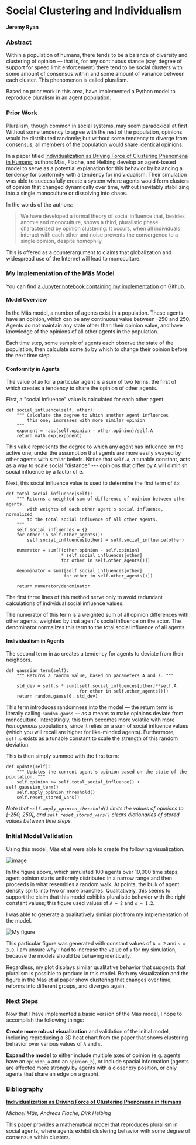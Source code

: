 # Social Clustering and Individualism
**Jeremy Ryan**

### Abstract
Within a population of humans, there tends to be a balance
of diversity and clustering of opinion — that is, for any 
continuous stance (say, degree of support for speed limit 
enforcement) there tend to be social clusters with some
amount of consensus within and some amount of variance
between each cluster. This phenomenon is called pluralism.

Based on prior work in this area, have implemented a Python
model to reproduce pluralism in an agent population.

### Prior Work
Pluralism, though common in social systems, may seem paradoxical 
at first. Without some tendency to agree with the rest of the 
population, opinions would be distributed randomly; but without 
some tendency to diverge from consensus, all members of the population 
would share identical opinions.

In a paper titled [Individualization as Driving Force of 
Clustering Phenomena in Humans](https://journals.plos.org/ploscompbiol/article?id=10.1371/journal.pcbi.1000959),
authors Mäs, Flache, and Helbing develop an agent-based model
to serve as a potential explanation for this behavior by
balancing a tendency for conformity with a tendency for
individualism. Their simulation was able to successfully
create a system where agents would form clusters of opinion
that changed dynamically over time, without inevitably stabilizing
into a single monoculture or dissolving into chaos.

In the words of the authors:

> We have developed a formal theory of social influence that, 
> besides anomie and monoculture, shows a third, pluralistic phase 
> characterized by opinion clustering. It occurs, when all 
> individuals interact with each other and noise prevents the 
> convergence to a single opinion, despite homophily.

This is offered as a counterargument to claims that globalization
and widespread use of the Internet will lead to monoculture.

### My Implementation of the Mäs Model
You can find [a Jupyter notebook containing my implementation](https://github.com/jeremycryan/social-clustering/blob/master/code/project_notebook.ipynb)
on Github.

#### Model Overview
In the Mäs model, a number of agents exist in a population. These agents
have an opinion, which can be any continuous value between -250 and 250.
Agents do not maintain any state other than their opinion value, and
have knowledge of the opinions of all other agents in the population.

Each time step, some sample of agents each observe the state of the
population, then calculate some ```Δo``` by which to change their
opinion before the next time step.

#### Conformity in Agents
The value of ```Δo``` for a particular agent is a sum of two terms, the
first of which creates a tendency to share the opinion of other agents.

First, a "social influence" value is calculated for each other agent.

```    
def social_influence(self, other):
    """ Calculate the degree to which another Agent influences
        this one; increases with more similar opinion
    """
    exponent = -abs(self.opinion - other.opinion)/self.A
    return math.exp(exponent)
```

This value represents the degree to which any agent has influence on the
active one, under the assumption that agents are more easily swayed by
other agents with similar beliefs. Notice that ```self.A```, a tunable
constant, acts as a way to scale social "distance" --- opinions that
differ by ```A``` will diminish social influence by a factor of e.

Next, this social influence value is used to determine the first term of
```Δo```:

```    
def total_social_influence(self):
    """ Returns a weighted sum of difference of opinion between other agents,
        with weights of each other agent's social influence, normalized
        to the total social influence of all other agents.
    """
    self.social_influences = {}
    for other in self.other_agents():
        self.social_influences[other] = self.social_influence(other)
    
    numerator = sum([(other.opinion - self.opinion) 
                     * self.social_influences[other] 
                     for other in self.other_agents()])
    
    denominator = sum([self.social_influences[other]
                      for other in self.other_agents()])
    
    return numerator/denominator
 ```
 
The first three lines of this method serve only to avoid redundant 
calculations of individual social influence values.

The numerator of this term is a weighted sum of all opinion
differences with other agents, weighted by that agent's social
influence on the actor. The denominator normalizes this term to the
total social influence of all agents.

#### Individualism in Agents
 
The second term in ```Δo``` creates a tendency for agents to deviate
from their neighbors.

```    
def gaussian_term(self):
    """ Returns a random value, based on parameters A and s. """
    
    std_dev = self.s * sum([self.social_influences[other]**self.A
                            for other in self.other_agents()])
    return random.gauss(0, std_dev)
```

This term introduces randomness into the model — the return term is
literally calling ```random.gauss``` — as a means to make opinions
deviate from monoculture. Interestingly, this term becomes more volatile
with more *homogenous* populations, since it relies on a sum of social
influence values (which you will recall are higher for like-minded
agents). Furthermore, ```self.s``` exists as a tunable constant to scale
the strength of this random deviation.

This is then simply summed with the first term:

```
def update(self):
    """ Updates the current agent's opinion based on the state of the population. """
    self.opinion += self.total_social_influence() + self.gaussian_term()
    self.apply_opinion_threshold()
    self.reset_stored_vars()
```

*Note that ```self.apply_opinion_threshold()``` limits the values of 
opinions to [-250, 250], and ```self.reset_stored_vars()``` clears
dictionaries of stored values between time steps.*

### Initial Model Validation

Using this model, Mäs et al were able to create the following 
visualization.

![image](https://github.com/jeremycryan/social-clustering/blob/master/images/clustering.png?raw=true)

In the figure above, which simulated 100 agents over 10,000 time
steps, agent opinion starts uniformly distributed in a narrow range
and then proceeds in what resembles a random walk. At points, the bulk
of agent density splits into two or more branches. Qualitatively, this
seems to support the claim that this model exhibits pluralistic behavior
with the right constant values; this figure used values of ```A = 2```
and ```s = 1.2```.

I was able to generate a qualitatively similar plot from my
implementation of the model.

![My figure](https://github.com/jeremycryan/social-clustering/blob/master/images/social_clustering_plot_1.png?raw=true)

This particular figure was generated with constant values of ```A = 2```
and ```s = 3.0```. I am unsure why I had to increase the value of 
```s``` for my simulation, because the models should be behaving
identically.

Regardless, my plot displays similar qualitative behavior that suggests
that pluralism is possible to produce in this model. Both my
visualization and the figure in the Mäs et al paper show clustering that
changes over time, reforms into different groups, and diverges again.

### Next Steps

Now that I have implemented a basic version of the Mäs model, I hope to
accomplish the following things:

**Create more robust visualization** and validation of the initial model,
including reproducing a 3D heat chart from the paper that shows 
clustering behavior over various values of ```A``` and ```s```.

**Expand the model** to either include multiple axes of opinion (e.g.
agents have an ```opinion_a``` and an ```opinion_b```), or include
spacial information (agents are affected more strongly by agents with
a closer x/y position, or only agents that share an edge on a graph).


<!--### Experiments and Extensions-->
<!--For this project, I hope to-->
<!--- **Implement** the agent-based model detailed in the Mäs paper-->
<!--- **Reproduce** the results observed in the paper, including a-->
<!--plot of agent opinion over time that shows distinct clusters-->
<!--- **Expand** the model to include spacial relationships between-->
<!--agents, either through a graph representation or a model where-->
<!--agents move freely within a 2D space-->

<!--With my extension(s), I hope to gain more insight into opinion-->
<!--clustering with spatially-separated agents, where each agent is-->
<!--influenced more strongly by agents that are nearby than those that-->
<!--are far away. Tuning the strength of this effect may give-->
<!--results that parallel social effects as the Internet closes the -->
<!--"distance" separating existing groups and cultures.-->

<!--### Validation-->

<!--![image](https://github.com/jeremycryan/social-clustering/blob/master/images/clustering.png?raw=true)-->

<!--Shown above is a plot of agent opinion over time for a population-->
<!--of 100 agents, taken from the Mäs et al paper. For my directly-->
<!--replicated model, I hope to generate results that look similar.-->

<!--For the extension with spacial information, the 2D plot wouldn't-->
<!--be as useful. I suspect that I will end up creating something-->
<!--along the lines of an animated heat map, showing agent opinion with-->
<!--shades of color and demonstrating it changing over time.-->

<!--### Next Steps-->

<!--I plan to recreate the original model in the next week and a half or-->
<!--so, along with some tools to visualize it and tune some parameters.-->
<!--At that point, I hope to have more rigorously defined how I'll add-->
<!--spacial information to the model and can begin that implementation.-->

### Bibliography

[**Individualization as Driving Force of Clustering Phenomena in Humans**](https://journals.plos.org/ploscompbiol/article?id=10.1371/journal.pcbi.1000959)

*Michael Mäs, Andreas Flache, Dirk Helbing*

This paper provides a mathematical model that reproduces pluralism
in social agents, where agents exhibit clustering behavior with
some degree of consensus within clusters.